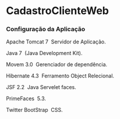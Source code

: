 # CadastroClienteWeb

### Configuração da Aplicação  

Apache Tomcat 7 ­ Servidor de Aplicação.

Java 7 ­ (Java Development Kit). 

Movem 3.0  ­ Gerenciador de dependência.

Hibernate 4.3 ­ Ferramento Object Relecional.

JSF 2.2 ­ Java Servelet faces.

PrimeFaces ­ 5.3.

Twitter BootStrap ­ CSS.
